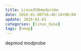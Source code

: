 ```yaml
---
title: Linux内核modprobe
date: 2016-01-06T16:46:14+08:00
update: 2016-01-01
categories: [linux_base]
tags: [nmap]
---
```


depmod
modprobe
